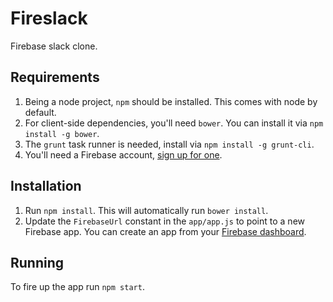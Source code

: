 # Fireslack
Firebase slack clone.

## Requirements

1. Being a node project, `npm` should be installed. This comes with node by default.
2. For client-side dependencies, you'll need `bower`. You can install it via `npm install -g bower`.
3. The `grunt` task runner is needed, install via `npm install -g grunt-cli`.
4. You'll need a Firebase account, [sign up for one](https://www.firebase.com/).

## Installation

1. Run `npm install`. This will automatically run `bower install`.
2. Update the `FirebaseUrl` constant in the `app/app.js` to point to a new Firebase app. You can create an app from your [Firebase dashboard](https://www.firebase.com/account/#/).

## Running

To fire up the app run `npm start`.
